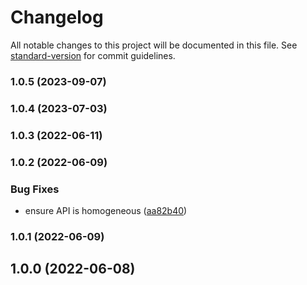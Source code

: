 # Changelog

All notable changes to this project will be documented in this file. See [standard-version](https://github.com/conventional-changelog/standard-version) for commit guidelines.

### 1.0.5 (2023-09-07)

### 1.0.4 (2023-07-03)

### 1.0.3 (2022-06-11)

### 1.0.2 (2022-06-09)


### Bug Fixes

* ensure API is homogeneous ([aa82b40](https://github.com/Kikobeats/kill-process-group/commit/aa82b40a90103a6a8b76d4590abf210c97c68cfe))

### 1.0.1 (2022-06-09)

## 1.0.0 (2022-06-08)
